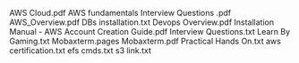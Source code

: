 AWS Cloud.pdf
AWS fundamentals Interview Questions .pdf
AWS_Overview.pdf
DBs installation.txt
Devops Overview.pdf
Installation Manual - AWS Account Creation Guide.pdf
Interview Questions.txt
Learn By Gaming.txt
Mobaxterm.pages
Mobaxterm.pdf
Practical Hands On.txt
aws certification.txt
efs cmds.txt
s3 link.txt
